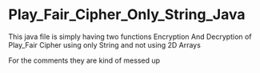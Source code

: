 # Play_Fair_Cipher_Only_String_Java
This java file is simply having two functions 
Encryption And Decryption of Play_Fair Cipher 
using only String and not using 2D Arrays 

For the comments they are kind of messed up
